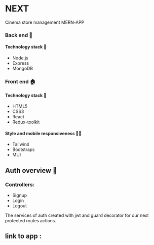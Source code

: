 ﻿# NEXT 
Cinema store management MERN-APP

### Back end 🧱
#### Technology stack 🧰
- Node.js
- Express
- MongoDB

### Front end 🏠
#### Technology stack 🧰
- HTML5
- CSS3
- React
- Redux-toolkit
#### Style and mobile responsiveness 🎨📱 
- Tailwind 
- Bootstraps 
- MUI

## Auth overview 🔐
### Controllers:
- Signup
- Login
- Logout

The services of auth created with jwt and guard decorator for our next protected routes actions.

## link to app :


